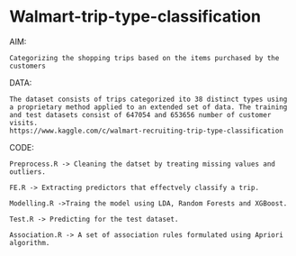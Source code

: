   
# Walmart-trip-type-classification
AIM:
  
    Categorizing the shopping trips based on the items purchased by the customers

DATA:
  
    The dataset consists of trips categorized ito 38 distinct types using a proprietary method applied to an extended set of data. The training and test datasets consist of 647054 and 653656 number of customer visits.
    https://www.kaggle.com/c/walmart-recruiting-trip-type-classification

CODE:
  
    Preprocess.R -> Cleaning the datset by treating missing values and outliers.
  
    FE.R -> Extracting predictors that effectvely classify a trip.
  
    Modelling.R ->Traing the model using LDA, Random Forests and XGBoost.
  
    Test.R -> Predicting for the test dataset.
    
    Association.R -> A set of association rules formulated using Apriori algorithm.
